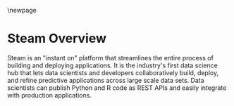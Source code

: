 \newpage

# Steam Overview

Steam is an "instant on" platform that streamlines the entire process of building and deploying applications. It is the industry's first data science hub that lets data scientists and developers collaboratively build, deploy, and refine predictive applications across large scale data sets. Data scientists can publish Python and R code as REST APIs and easily integrate with production applications.
